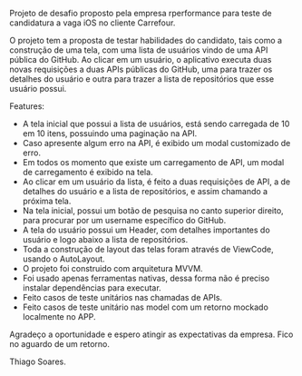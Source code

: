 Projeto de desafio proposto pela empresa rperformance para teste de candidatura a vaga iOS no cliente Carrefour.

O projeto tem a proposta de testar habilidades do candidato, tais como a construção de uma tela, com uma lista de usuários vindo de uma API pública do GitHub. Ao clicar em um usuário, o aplicativo executa duas novas requisições a duas APIs públicas do GitHub, uma para trazer os detalhes do usuário e outra para trazer a lista de repositórios que esse usuário possui.

Features:

- A tela inicial que possui a lista de usuários, está sendo carregada de 10 em 10 itens, possuindo uma paginação na API.
- Caso apresente algum erro na API, é exibido um modal customizado de erro.
- Em todos os momento que existe um carregamento de API, um modal de carregamento é exibido na tela.
- Ao clicar em um usuário da lista, é feito a duas requisições de API, a de detalhes do usuário e a lista de repositórios, e assim chamando a próxima tela.
- Na tela inicial, possui um botão de pesquisa no canto superior direito, para procurar por um username específico do GitHub.
- A tela do usuário possui um Header, com detalhes importantes do usuário e logo abaixo a lista de repositórios.
- Toda a construção de layout das telas foram através de ViewCode, usando o AutoLayout.
- O projeto foi construido com arquitetura MVVM.
- Foi usado apenas ferramentas nativas, dessa forma não é preciso instalar dependências para executar.
- Feito casos de teste unitários nas chamadas de APIs.
- Feito casos de teste unitário nas model com um retorno mockado localmente no APP.

Agradeço a oportunidade e espero atingir as expectativas da empresa. Fico no aguardo de um retorno.

Thiago Soares.